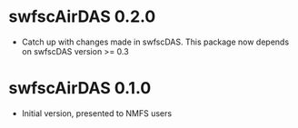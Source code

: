# swfscAirDAS 0.2.0

* Catch up with changes made in swfscDAS. This package now depends on swfscDAS version >= 0.3


# swfscAirDAS 0.1.0

* Initial version, presented to NMFS users
